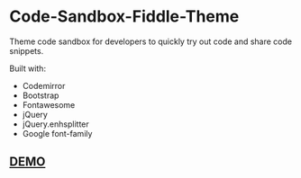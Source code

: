 # Code-Sandbox-Fiddle-Theme
Theme code sandbox for developers to quickly try out code and share code snippets.

Built with:
- Codemirror
- Bootstrap
- Fontawesome
- jQuery
- jQuery.enhsplitter
- Google font-family

<a href="http://fiddle.ibacor.com"><h2>DEMO</h2></a>
